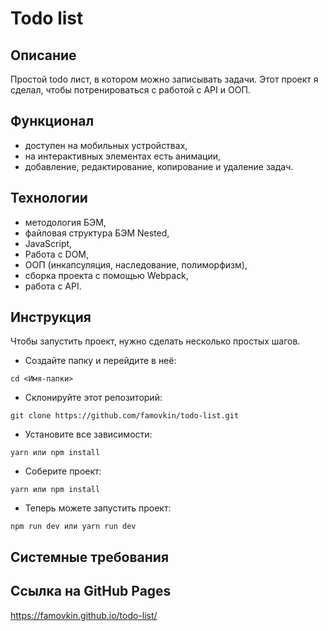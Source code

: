 # Todo list

## Описание

Простой todo лист, в котором можно записывать задачи. Этот проект я сделал, чтобы потренироваться с работой с API и ООП.

## Функционал

- доступен на мобильных устройствах,
- на интерактивных элементах есть анимации,
- добавление, редактирование, копирование и удаление задач.

## Технологии

- методология БЭМ,
- файловая структура БЭМ Nested,
- JavaScript,
- Работа с DOM,
- ООП (инкапсуляция, наследование, полиморфизм),
- сборка проекта с помощью Webpack,
- работа с API.

## Инструкция

Чтобы запустить проект, нужно сделать несколько простых шагов.

- Создайте папку и перейдите в неё:

```
cd <Имя-папки>
```

- Склонируйте этот репозиторий:

```
git clone https://github.com/famovkin/todo-list.git
```

- Установите все зависимости:

```
yarn или npm install
```

- Соберите проект:

```
yarn или npm install
```

- Теперь можете запустить проект:

```
npm run dev или yarn run dev
```

## Системные требования

## Ссылка на GitHub Pages

https://famovkin.github.io/todo-list/
